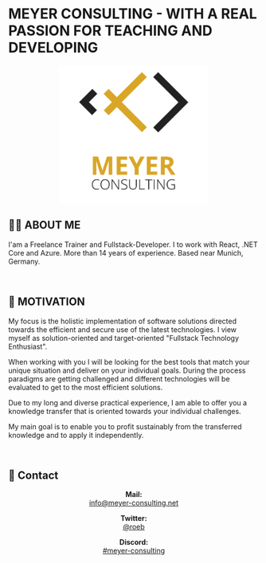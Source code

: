 # MEYER CONSULTING - WITH A REAL PASSION FOR TEACHING AND DEVELOPING

<p align="center">
    <img src="./images/Logo_White.png" alt="Meyer Consulting Logo" width="300"/>
</p>

## 👨‍💻 ABOUT ME

I'am a Freelance Trainer and Fullstack-Developer.
I  to work with React, .NET Core and Azure.
More than 14 years of experience.
Based near Munich, Germany.

<br />

## 🚀 MOTIVATION

My focus is the holistic implementation of software solutions directed towards the efficient and secure use of the latest technologies. I view myself as solution-oriented and target-oriented "Fullstack Technology Enthusiast".

When working with you I will be looking for the best tools that match your unique situation and deliver on your individual goals. During the process paradigms are getting challenged and different technologies will be evaluated to get to the most efficient solutions.

Due to my long and diverse practical experience, I am able to offer you a knowledge transfer that is oriented towards your individual challenges.

My main goal is to enable you to profit sustainably from the transferred knowledge and to apply it independently.

<br />

## 💌 Contact

<p align="center">
    <b>Mail:</b><br> <a href="mailto:info@meyer-consultingnet">info@meyer-consulting.net</a> 
</p>

<p align="center">
    <b>Twitter:</b><br> <a href="https://twitter.com/roeb" target="_blank">@roeb</a>
</p>

<p align="center">
    <b>Discord:</b><br> <a href="https://discord.gg/mB4VKcjkTS" target="_blank">#meyer-consulting</a>
</p>